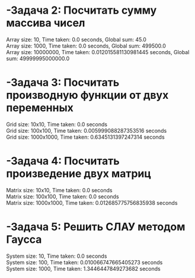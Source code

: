 # -Задача 2: Посчитать сумму массива чисел  
Array size: 10, Time taken: 0.0 seconds, Global sum: 45.0  
Array size: 1000, Time taken: 0.0 seconds, Global sum: 499500.0  
Array size: 10000000, Time taken: 0.012015581130981445 seconds, Global sum: 49999995000000.0
# -Задача 3: Посчитать производную функции от двух переменных  
Grid size: 10x10, Time taken: 0.0 seconds  
Grid size: 100x100, Time taken: 0.005999088287353516 seconds  
Grid size: 1000x1000, Time taken: 0.6345131397247314 seconds
# -Задача 4: Посчитать произведение двух матриц  
Matrix size: 10x10, Time taken: 0.0 seconds  
Matrix size: 100x100, Time taken: 0.0 seconds  
Matrix size: 1000x1000, Time taken: 0.012685775756835938 seconds
# -Задача 5: Решить СЛАУ методом Гаусса  
System size: 10, Time taken: 0.0 seconds  
System size: 100, Time taken: 0.010066747665405273 seconds  
System size: 1000, Time taken: 1.3446447849273682 seconds
